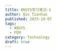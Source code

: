```yaml
---
title: ANSYS学习笔记-1
author: Qin Tianhao
published: 2025-10-07
tags:
  - ANSYS
  - FEM
category: Technology
draft: true
---
```

